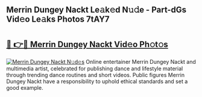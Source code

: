 ## Merrin Dungey Nackt Le𝚊k𝚎d N𝚞𝚍e - Part-dGs Vid𝚎o Le𝚊ks Photos 7tAY7

# <h2><a href="http://fb75kd.evod.top/?m=Merrin+Dungey+Nackt">🔗 👉🔴 Merrin Dungey Nackt Vid𝚎o Ph𝚘t𝚘s</a></h2>

[![Merrin Dungey Nackt N𝚞d𝚎s](https://i.imgur.com/8V9OHl7.gif)](http://fb75kd.evod.top/?m=Merrin+Dungey+Nackt)
Online entertainer Merrin Dungey Nackt and multimedia artist, celebrated for publishing dance and lifestyle material through trending dance routines and short videos. Public figures Merrin Dungey Nackt have a responsibility to uphold ethical standards and set a good example. 
